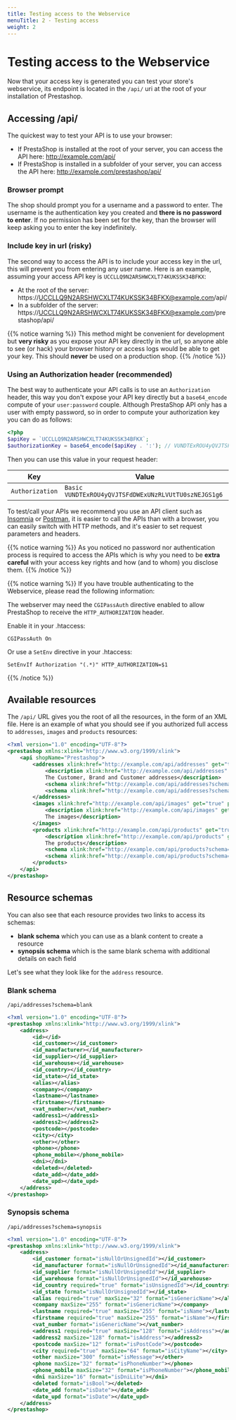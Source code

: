 ```yaml
---
title: Testing access to the Webservice
menuTitle: 2 - Testing access
weight: 2
---
```


# Testing access to the Webservice

Now that your access key is generated you can test your store's webservice, its endpoint is located in the `/api/` uri at the root of your installation of Prestashop.

## Accessing /api/

The quickest way to test your API is to use your browser:

* If PrestaShop is installed at the root of your server, you can access the API here: http://example.com/api/
* If PrestaShop is installed in a subfolder of your server, you can access the API here: http://example.com/prestashop/api/

### Browser prompt

The shop should prompt you for a username and a password to enter. The username is the authentication key you created and **there is no password to enter**. If no permission has been set for the key, than the browser will keep asking you to enter the key indefinitely.

### Include key in url (risky)

The second way to access the API is to include your access key in the url, this will prevent you from entering any user name. Here is an example, assuming your access API key is `UCCLLQ9N2ARSHWCXLT74KUKSSK34BFKX`:

* At the root of the server: https://UCCLLQ9N2ARSHWCXLT74KUKSSK34BFKX@example.com/api/
* In a subfolder of the server: https://UCCLLQ9N2ARSHWCXLT74KUKSSK34BFKX@example.com/prestashop/api/

{{% notice warning %}}
This method might be convenient for development but **very risky** as you expose your API key directly in the url, so anyone able to see (or hack) your browser history or access logs would be able to get your key. This should **never** be used on a production shop.
{{% /notice %}}

### Using an Authorization header (recommended)

The best way to authenticate your API calls is to use an `Authorization` header, this way you don't expose your API key directly but a `base64_encode` compute of your `user:password` couple. Although PrestaShop API only has a user with empty password, so in order to compute your authorization key you can do as follows:

```php
<?php
$apiKey = `UCCLLQ9N2ARSHWCXLT74KUKSSK34BFKX`;
$authorizationKey = base64_encode($apiKey . ':'); // VUNDTExROU4yQVJTSFdDWExUNzRLVUtTU0szNEJGS1g6
```

Then you can use this value in your request header:

| Key             | Value                                                |
|-----------------|------------------------------------------------------|
| `Authorization` | `Basic VUNDTExROU4yQVJTSFdDWExUNzRLVUtTU0szNEJGS1g6` |

To test/call your APIs we recommend you use an API client such as [Insomnia](https://insomnia.rest/) or [Postman](https://www.getpostman.com/), it is easier to call the APIs than with a browser, you can easily switch with HTTP methods, and it's easier to set request parameters and headers.

{{% notice warning %}}
As you noticed no password nor authentication process is required to access the APIs which is why you need to be **extra careful** with your access key rights and how (and to whom) you disclose them.
{{% /notice %}}

{{% notice warning %}}
If you have trouble authenticating to the Webservice, please read the following information:

The webserver may need the `CGIPassAuth` directive enabled to allow PrestaShop to receive the `HTTP_AUTHORIZATION` header. 

Enable it in your .htaccess:

```
CGIPassAuth On
```

Or use a `SetEnv` directive in your .htaccess:

```
SetEnvIf Authorization "(.*)" HTTP_AUTHORIZATION=$1
```
{{% /notice %}}

## Available resources

The `/api/` URL gives you the root of all the resources, in the form of an XML file. Here is an example of what you should see if you authorized full access to `addresses`, `images` and `products` resources:

```xml
<?xml version="1.0" encoding="UTF-8"?>
<prestashop xmlns:xlink="http://www.w3.org/1999/xlink">
    <api shopName="Prestashop">
        <addresses xlink:href="http://example.com/api/addresses" get="true" put="true" post="true" patch="true" delete="true" head="true">
            <description xlink:href="http://example.com/api/addresses" get="true" put="true" post="true" patch="true" delete="true" head="true">
            The Customer, Brand and Customer addresses</description>
            <schema xlink:href="http://example.com/api/addresses?schema=blank" type="blank"/>
            <schema xlink:href="http://example.com/api/addresses?schema=synopsis" type="synopsis"/>
        </addresses>
        <images xlink:href="http://example.com/api/images" get="true" put="true" post="true" patch="true" delete="true" head="true">
            <description xlink:href="http://example.com/api/images" get="true" put="true" post="true" patch="true" delete="true" head="true">
            The images</description>
        </images>
        <products xlink:href="http://example.com/api/products" get="true" put="true" post="true" patch="true" delete="true" head="true">
            <description xlink:href="http://example.com/api/products" get="true" put="true" patch="true" post="true" delete="true" head="true">
            The products</description>
            <schema xlink:href="http://example.com/api/products?schema=blank" type="blank"/>
            <schema xlink:href="http://example.com/api/products?schema=synopsis" type="synopsis"/>
        </products>
    </api>
</prestashop>
```

## Resource schemas

You can also see that each resource provides two links to access its schemas:

- **blank schema** which you can use as a blank content to create a resource
- **synopsis schema** which is the same blank schema with additional details on each field

Let's see what they look like for the `address` resource.

### Blank schema

`/api/addresses?schema=blank`

```xml
<?xml version="1.0" encoding="UTF-8"?>
<prestashop xmlns:xlink="http://www.w3.org/1999/xlink">
    <address>
        <id></id>
        <id_customer></id_customer>
        <id_manufacturer></id_manufacturer>
        <id_supplier></id_supplier>
        <id_warehouse></id_warehouse>
        <id_country></id_country>
        <id_state></id_state>
        <alias></alias>
        <company></company>
        <lastname></lastname>
        <firstname></firstname>
        <vat_number></vat_number>
        <address1></address1>
        <address2></address2>
        <postcode></postcode>
        <city></city>
        <other></other>
        <phone></phone>
        <phone_mobile></phone_mobile>
        <dni></dni>
        <deleted></deleted>
        <date_add></date_add>
        <date_upd></date_upd>
    </address>
</prestashop>
```

### Synopsis schema

`/api/addresses?schema=synopsis`

```xml
<?xml version="1.0" encoding="UTF-8"?>
<prestashop xmlns:xlink="http://www.w3.org/1999/xlink">
    <address>
        <id_customer format="isNullOrUnsignedId"></id_customer>
        <id_manufacturer format="isNullOrUnsignedId"></id_manufacturer>
        <id_supplier format="isNullOrUnsignedId"></id_supplier>
        <id_warehouse format="isNullOrUnsignedId"></id_warehouse>
        <id_country required="true" format="isUnsignedId"></id_country>
        <id_state format="isNullOrUnsignedId"></id_state>
        <alias required="true" maxSize="32" format="isGenericName"></alias>
        <company maxSize="255" format="isGenericName"></company>
        <lastname required="true" maxSize="255" format="isName"></lastname>
        <firstname required="true" maxSize="255" format="isName"></firstname>
        <vat_number format="isGenericName"></vat_number>
        <address1 required="true" maxSize="128" format="isAddress"></address1>
        <address2 maxSize="128" format="isAddress"></address2>
        <postcode maxSize="12" format="isPostCode"></postcode>
        <city required="true" maxSize="64" format="isCityName"></city>
        <other maxSize="300" format="isMessage"></other>
        <phone maxSize="32" format="isPhoneNumber"></phone>
        <phone_mobile maxSize="32" format="isPhoneNumber"></phone_mobile>
        <dni maxSize="16" format="isDniLite"></dni>
        <deleted format="isBool"></deleted>
        <date_add format="isDate"></date_add>
        <date_upd format="isDate"></date_upd>
    </address>
</prestashop>
```